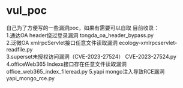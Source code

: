 # vul_poc
自己为了方便写的一些漏洞poc，如果有需要可以自取
目前收录：  
1.通达OA header绕过登录漏洞                   tongda_oa_header_bypass.py  
2.泛微OA xmlrpcServlet接口任意文件读取漏洞     ecology-xmlrpcservlet-readfile.py  
3.superset未授权访问漏洞（CVE-2023-27524）    CVE-2023-27524.py  
4.officeWeb365 Indexs接口存在任意文件读取漏洞  office_web365_index_fileread.py
5.yapi mongo注入导致RCE漏洞                  yapi_mongo_rce.py
